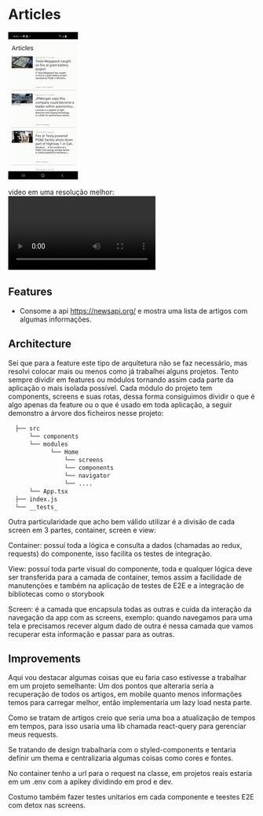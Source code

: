 # Articles

![me](https://github.com/rodrigomatosc/Articles/blob/main/app.gif)

video em uma resolução melhor: ![me](https://github.com/rodrigomatosc/Articles/blob/main/Screen_Recording_20220920-194154_Articles.mp4)

## Features

- Consome a api https://newsapi.org/ e mostra uma lista de artigos com algumas informações.

## Architecture

Sei que para a feature este tipo de arquitetura não se faz necessário, mas resolvi colocar mais ou menos como já trabalhei alguns projetos.
Tento sempre dividir em features ou módulos tornando assim cada parte da aplicação o mais isolada possível. Cada módulo do projeto tem components, screens e suas rotas, dessa forma consiguimos dividir o que é algo apenas da feature ou o que é usado em toda aplicação, a seguir demonstro a árvore dos ficheiros nesse projeto:

```shell
  ├── src
      └── components
      └── modules
            └── Home
                └── screens
                └── components
                └── navigator
                └── ....
      └── App.tsx
  ├── index.js
  └── __tests_

```

Outra particularidade que acho bem válido utilizar é a divisão de cada screen em 3 partes, container, screen e view:

Container: possuí toda a lógica e consulta a dados (chamadas ao redux, requests) do componente, isso facilita os testes de integração.

View: possuí toda parte visual do componente, toda e qualquer lógica deve ser transferida para a camada de container, temos assim a facilidade de manutenções e também na aplicação de testes de E2E e a integração de bibliotecas como o storybook

Screen: é a camada que encapsula todas as outras e cuida da interação da navegação da app com as screens, exemplo: quando navegamos para uma tela e precisamos recever algum dado de outra é nessa camada que vamos recuperar esta informação e passar para as outras.

## Improvements

Aqui vou destacar algumas coisas que eu faria caso estivesse a trabalhar em um projeto semelhante:
Um dos pontos que alteraria seria a recuperação de todos os artigos, em mobile quanto menos informações temos para carregar melhor, então implementaria um lazy load nesta parte.

Como se tratam de artigos creio que seria uma boa a atualização de tempos em tempos, para isso usaria uma lib chamada react-query para gerenciar meus requests.

Se tratando de design trabalharia com o styled-components e tentaria definir um thema e centralizaria algumas coisas como cores e fontes.

No container tenho a url para o request na classe, em projetos reais estaria em um .env com a apikey dividindo em prod e dev.

Costumo também fazer testes unitarios em cada componente e teestes E2E com detox nas screens.
